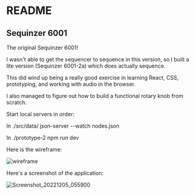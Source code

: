 # README
## Sequinzer 6001

The original Sequinzer 6001! 

I wasn't able to get the sequencer to sequence in this version, so I built a lite version (Sequinzer 6001-2a) which does actually sequence. 

This did wind up being a really good exercise in learning React, CSS, prototyping, and working with audio in the browser. 

I also managed to figure out how to build a functional rotary knob from scratch.

Start local servers in order:

In ./src/data/
json-server --watch nodes.json

In ./prototype-2
npm run dev

Here is the wireframe:

![wireframe](https://user-images.githubusercontent.com/75575727/230394573-c232ceee-a9ea-4708-90a0-496354211938.png)

Here's a screenshot of the application:

![Screenshot_20221205_055900](https://user-images.githubusercontent.com/75575727/230393687-ca664039-3cea-4432-a1a8-791d09c0f783.png)
